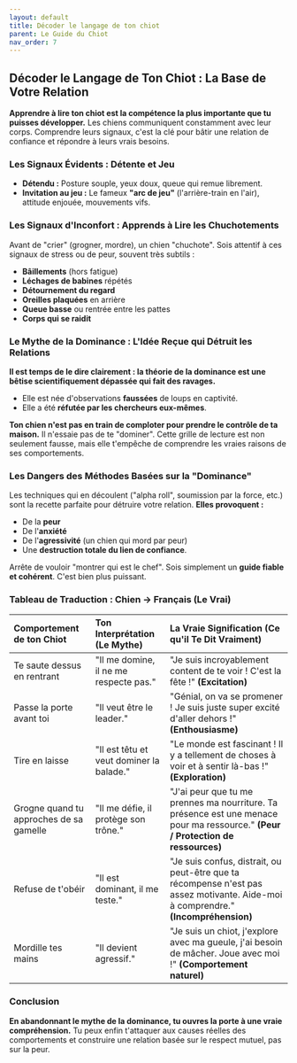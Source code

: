 ```yaml
---
layout: default
title: Décoder le langage de ton chiot
parent: Le Guide du Chiot
nav_order: 7
---
```


## **Décoder le Langage de Ton Chiot : La Base de Votre Relation**

**Apprendre à lire ton chiot est la compétence la plus importante que tu puisses développer.** Les chiens communiquent constamment avec leur corps. Comprendre leurs signaux, c'est la clé pour bâtir une relation de confiance et répondre à leurs vrais besoins.

### **Les Signaux Évidents : Détente et Jeu**

- **Détendu :** Posture souple, yeux doux, queue qui remue librement.
- **Invitation au jeu :** Le fameux **"arc de jeu"** (l'arrière-train en l'air), attitude enjouée, mouvements vifs.

### **Les Signaux d'Inconfort : Apprends à Lire les Chuchotements**

Avant de "crier" (grogner, mordre), un chien "chuchote". Sois attentif à ces signaux de stress ou de peur, souvent très subtils :
- **Bâillements** (hors fatigue)
- **Léchages de babines** répétés
- **Détournement du regard**
- **Oreilles plaquées** en arrière
- **Queue basse** ou rentrée entre les pattes
- **Corps qui se raidit**

### **Le Mythe de la Dominance : L'Idée Reçue qui Détruit les Relations**

**Il est temps de le dire clairement : la théorie de la dominance est une bêtise scientifiquement dépassée qui fait des ravages.**
- Elle est née d'observations **faussées** de loups en captivité.
- Elle a été **réfutée par les chercheurs eux-mêmes**.

**Ton chien n'est pas en train de comploter pour prendre le contrôle de ta maison.** Il n'essaie pas de te "dominer". Cette grille de lecture est non seulement fausse, mais elle t'empêche de comprendre les vraies raisons de ses comportements.

### **Les Dangers des Méthodes Basées sur la "Dominance"**

Les techniques qui en découlent ("alpha roll", soumission par la force, etc.) sont la recette parfaite pour détruire votre relation.
**Elles provoquent :**
- De la **peur**
- De l'**anxiété**
- De l'**agressivité** (un chien qui mord par peur)
- Une **destruction totale du lien de confiance**.

Arrête de vouloir "montrer qui est le chef". Sois simplement un **guide fiable et cohérent**. C'est bien plus puissant.

### **Tableau de Traduction : Chien -> Français (Le Vrai)**

| Comportement de ton Chiot | Ton Interprétation (Le Mythe) | La Vraie Signification (Ce qu'il Te Dit Vraiment) |
| :--- | :--- | :--- |
| Te saute dessus en rentrant | "Il me domine, il ne me respecte pas." | "Je suis incroyablement content de te voir ! C'est la fête !" **(Excitation)** |
| Passe la porte avant toi | "Il veut être le leader." | "Génial, on va se promener ! Je suis juste super excité d'aller dehors !" **(Enthousiasme)** |
| Tire en laisse | "Il est têtu et veut dominer la balade." | "Le monde est fascinant ! Il y a tellement de choses à voir et à sentir là-bas !" **(Exploration)** |
| Grogne quand tu approches de sa gamelle | "Il me défie, il protège son trône." | "J'ai peur que tu me prennes ma nourriture. Ta présence est une menace pour ma ressource." **(Peur / Protection de ressources)** |
| Refuse de t'obéir | "Il est dominant, il me teste." | "Je suis confus, distrait, ou peut-être que ta récompense n'est pas assez motivante. Aide-moi à comprendre." **(Incompréhension)** |
| Mordille tes mains | "Il devient agressif." | "Je suis un chiot, j'explore avec ma gueule, j'ai besoin de mâcher. Joue avec moi !" **(Comportement naturel)** |

### **Conclusion**

**En abandonnant le mythe de la dominance, tu ouvres la porte à une vraie compréhension.** Tu peux enfin t'attaquer aux causes réelles des comportements et construire une relation basée sur le respect mutuel, pas sur la peur. 
